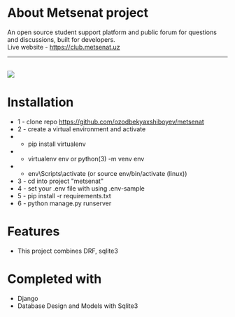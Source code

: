 # About Metsenat project
An open source student support platform and public forum for questions and discussions, built for developers. <br>
Live website - https://club.metsenat.uz <hr><br>
<img src="./staticfiles/img.png">


# Installation
* 1 - clone repo https://github.com/ozodbekyaxshiboyev/metsenat
* 2 - create a virtual environment and activate
*  - pip install virtualenv
*  - virtualenv env or python(3) -m venv env
*  - env\Scripts\activate  (or source env/bin/activate (linux))
* 3 - cd into project "metsenat"
* 4 - set your .env file with using .env-sample
* 5 - pip install -r requirements.txt
* 6 - python manage.py runserver


# Features
* This project combines DRF, sqlite3


# Completed with
* Django 
* Database Design and Models with Sqlite3
